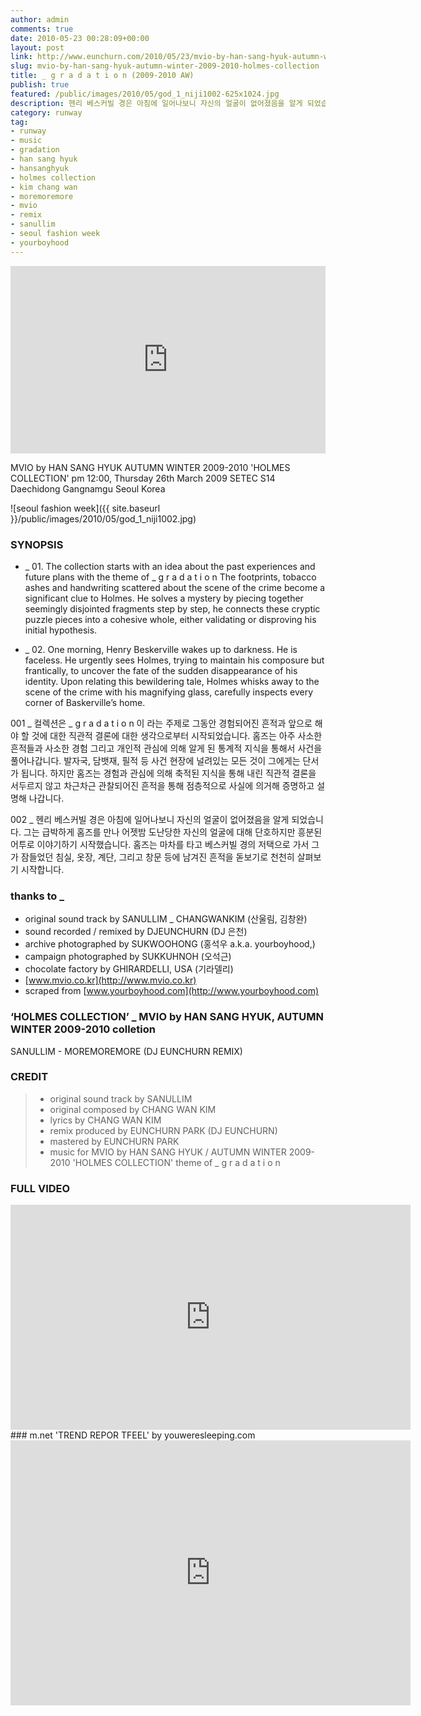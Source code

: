 ```yaml
---
author: admin
comments: true
date: 2010-05-23 00:28:09+00:00
layout: post
link: http://www.eunchurn.com/2010/05/23/mvio-by-han-sang-hyuk-autumn-winter-2009-2010-holmes-collection/
slug: mvio-by-han-sang-hyuk-autumn-winter-2009-2010-holmes-collection
title: _ g r a d a t i o n (2009-2010 AW)
publish: true
featured: /public/images/2010/05/god_1_niji1002-625x1024.jpg
description: 헨리 베스커빌 경은 아침에 일어나보니 자신의 얼굴이 없어졌음을 알게 되었습니다. 그는 급박하게 홈즈를 만나 어젯밤 도난당한 자신의 얼굴에 대해 단호하지만 흥분된 어투로 이야기하기 시작했습니다. 홈즈는 마차를 타고 베스커빌 경의 저택으로 가서 그가 잠들었던 침실, 옷장, 계단, 그리고 창문 등에 남겨진 흔적을 돋보기로 천천히 살펴보기 시작합니다.
category: runway
tag:
- runway
- music
- gradation
- han sang hyuk
- hansanghyuk
- holmes collection
- kim chang wan
- moremoremore
- mvio
- remix
- sanullim
- seoul fashion week
- yourboyhood
---
```

<iframe width="100%" height="300" scrolling="no" frameborder="no" src="https://w.soundcloud.com/player/?url=https%3A//api.soundcloud.com/tracks/1873758&amp;color=%23ff5500&amp;auto_play=false&amp;hide_related=false&amp;show_comments=true&amp;show_user=true&amp;show_reposts=false&amp;show_teaser=true&amp;visual=true"></iframe>

MVIO by HAN SANG HYUK
AUTUMN WINTER 2009-2010
'HOLMES COLLECTION'
pm 12:00, Thursday 26th March 2009
SETEC S14 Daechidong Gangnamgu Seoul Korea

![seoul fashion week]({{ site.baseurl }}/public/images/2010/05/god_1_niji1002.jpg)

### SYNOPSIS

 * _ 01. The collection starts with an idea about the past experiences and future plans with the theme of _ g r a d a t i o n The footprints, tobacco ashes and handwriting scattered about the scene of the crime become a significant clue to Holmes. He solves a mystery by piecing together seemingly disjointed fragments step by step, he connects these cryptic puzzle pieces into a cohesive whole, either validating or disproving his initial hypothesis.

 * _ 02. One morning, Henry Beskerville wakes up to darkness. He is faceless.
He urgently sees Holmes, trying to maintain his composure but frantically, to uncover the fate of the sudden disappearance of his identity.
Upon relating this bewildering tale, Holmes whisks away to the scene of the crime with his magnifying glass, carefully inspects every corner of Baskerville’s home.

001 _ 컬렉션은 _ g r a d a t i o n 이 라는 주제로 그동안 경험되어진 흔적과 앞으로 해야 할 것에 대한 직관적 결론에 대한 생각으로부터 시작되었습니다. 홈즈는 아주 사소한 흔적들과 사소한 경험 그리고 개인적 관심에 의해 알게 된 통계적 지식을 통해서 사건을 풀어나갑니다. 발자국, 담뱃재, 필적 등 사건 현장에 널려있는 모든 것이 그에게는 단서가 됩니다. 하지만 홈즈는 경험과 관심에 의해 축적된 지식을 통해 내린 직관적 결론을 서두르지 않고 차근차근 관찰되어진 흔적을 통해 점층적으로 사실에 의거해 증명하고 설명해 나갑니다.

002 _ 헨리 베스커빌 경은 아침에 일어나보니 자신의 얼굴이 없어졌음을 알게 되었습니다. 그는 급박하게 홈즈를 만나 어젯밤 도난당한 자신의 얼굴에 대해 단호하지만 흥분된 어투로 이야기하기 시작했습니다. 홈즈는 마차를 타고 베스커빌 경의 저택으로 가서 그가 잠들었던 침실, 옷장, 계단, 그리고 창문 등에 남겨진 흔적을 돋보기로 천천히 살펴보기 시작합니다.

### thanks to _
- original sound track by SANULLIM _ CHANGWANKIM (산울림, 김창완)
- sound recorded / remixed by DJEUNCHURN (DJ 은천)
- archive photographed by SUKWOOHONG (홍석우 a.k.a. yourboyhood,)
- campaign photographed by SUKKUHNOH (오석근)
- chocolate factory by GHIRARDELLI, USA (기라델리)
- [www.mvio.co.kr](http://www.mvio.co.kr)
- scraped from [www.yourboyhood.com](http://www.yourboyhood.com)

### ‘HOLMES COLLECTION’ _ MVIO by HAN SANG HYUK, AUTUMN WINTER 2009-2010 colletion

SANULLIM - MOREMOREMORE (DJ EUNCHURN REMIX)

### CREDIT
>
> - original sound track by SANULLIM
> - original composed by CHANG WAN KIM
> - lyrics by CHANG WAN KIM
> - remix produced by EUNCHURN PARK (DJ EUNCHURN)
> - mastered by EUNCHURN PARK
> - music for MVIO by HAN SANG HYUK / AUTUMN WINTER 2009-2010 'HOLMES COLLECTION' theme of _ g r a d a t i o n


### FULL VIDEO
<div class="videoWrapper">
<iframe src="https://player.vimeo.com/video/10495868" width="640" height="360" frameborder="0" webkitallowfullscreen mozallowfullscreen allowfullscreen></iframe>
</div>
### m.net 'TREND REPOR TFEEL' by youweresleeping.com
<div class="videoWrapper">
<iframe src="https://player.vimeo.com/video/11460314" width="640" height="424" frameborder="0" webkitallowfullscreen mozallowfullscreen allowfullscreen></iframe>
</div>
